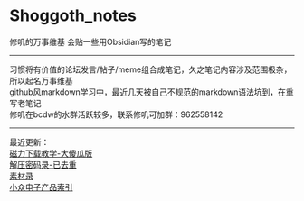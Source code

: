 # Shoggoth_notes

修叽的万事维基 会贴一些用Obsidian写的笔记<br>

---

习惯将有价值的论坛发言/帖子/meme组合成笔记，久之笔记内容涉及范围极杂，所以起名万事维基<br>
github风markdown学习中，最近几天被自己不规范的markdown语法坑到，在重写老笔记<br>
修叽在bcdw的水群活跃较多，联系修叽可加群：962558142<br>

---

最近更新：<br>
[磁力下载教学-大傻瓜版](/磁力下载教学-大傻瓜版/磁力下载教学-大傻瓜版.md)<br>
[解压密码录-已去重](/解压密码/解压密码录-已去重.md)<br>
[素材录](/素材录/素材录.md)<br>
[小众电子产品索引](/知识/电子知识/硬件设备/小众电子产品索引/小众电子产品索引.md)<br>
